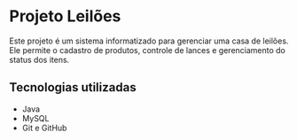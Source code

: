 # Projeto Leilões

Este projeto é um sistema informatizado para gerenciar uma casa de leilões. Ele permite o cadastro de produtos, controle de lances e gerenciamento do status dos itens.

## Tecnologias utilizadas
- Java
- MySQL
- Git e GitHub


